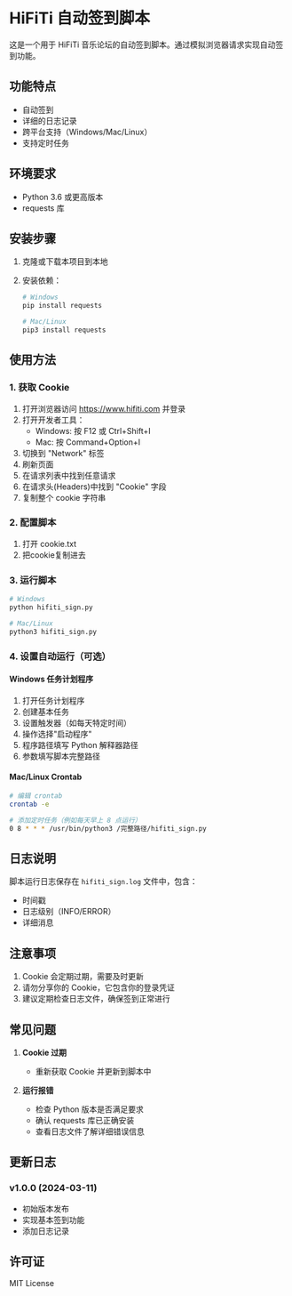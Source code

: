 # HiFiTi 自动签到脚本

这是一个用于 HiFiTi 音乐论坛的自动签到脚本。通过模拟浏览器请求实现自动签到功能。

## 功能特点

- 自动签到
- 详细的日志记录
- 跨平台支持（Windows/Mac/Linux）
- 支持定时任务

## 环境要求

- Python 3.6 或更高版本
- requests 库

## 安装步骤

1. 克隆或下载本项目到本地

2. 安装依赖：
   ```bash
   # Windows
   pip install requests

   # Mac/Linux
   pip3 install requests
   ```

## 使用方法

### 1. 获取 Cookie

1. 打开浏览器访问 https://www.hifiti.com 并登录
2. 打开开发者工具：
   - Windows: 按 F12 或 Ctrl+Shift+I
   - Mac: 按 Command+Option+I
3. 切换到 "Network" 标签
4. 刷新页面
5. 在请求列表中找到任意请求
6. 在请求头(Headers)中找到 "Cookie" 字段
7. 复制整个 cookie 字符串

### 2. 配置脚本

1. 打开 cookie.txt
2. 把cookie复制进去

### 3. 运行脚本

```bash
# Windows
python hifiti_sign.py

# Mac/Linux
python3 hifiti_sign.py
```

### 4. 设置自动运行（可选）

#### Windows 任务计划程序
1. 打开任务计划程序
2. 创建基本任务
3. 设置触发器（如每天特定时间）
4. 操作选择"启动程序"
5. 程序路径填写 Python 解释器路径
6. 参数填写脚本完整路径

#### Mac/Linux Crontab
```bash
# 编辑 crontab
crontab -e

# 添加定时任务（例如每天早上 8 点运行）
0 8 * * * /usr/bin/python3 /完整路径/hifiti_sign.py
```

## 日志说明

脚本运行日志保存在 `hifiti_sign.log` 文件中，包含：
- 时间戳
- 日志级别（INFO/ERROR）
- 详细消息

## 注意事项

1. Cookie 会定期过期，需要及时更新
2. 请勿分享你的 Cookie，它包含你的登录凭证
3. 建议定期检查日志文件，确保签到正常进行

## 常见问题

1. **Cookie 过期**
   - 重新获取 Cookie 并更新到脚本中

2. **运行报错**
   - 检查 Python 版本是否满足要求
   - 确认 requests 库已正确安装
   - 查看日志文件了解详细错误信息

## 更新日志

### v1.0.0 (2024-03-11)
- 初始版本发布
- 实现基本签到功能
- 添加日志记录

## 许可证

MIT License 